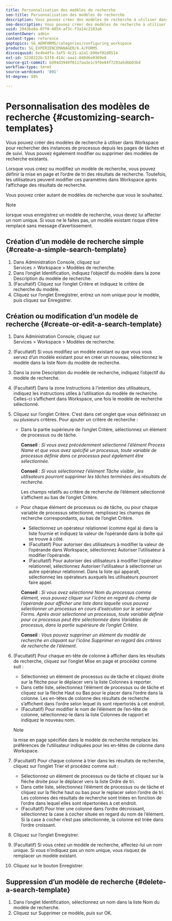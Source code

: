```yaml
---
title: Personnalisation des modèles de recherche
seo-title: Personnalisation des modèles de recherche
description: Vous pouvez créer des modèles de recherche à utiliser dans Workspace pour rechercher des instances de processus depuis les pages de tâches et de suivi. Vous pouvez également modifier ou supprimer des modèles de recherche existants.
seo-description: Vous pouvez créer des modèles de recherche à utiliser dans Workspace pour rechercher des instances de processus depuis les pages de tâches et de suivi. Vous pouvez également modifier ou supprimer des modèles de recherche existants.
uuid: 2043ba8a-07f0-4054-af3c-f3a14c2183ab
contentOwner: admin
content-type: reference
geptopics: SG_AEMFORMS/categories/configuring_workspace
products: SG_EXPERIENCEMANAGER/6.4/FORMS
discoiquuid: 6e4b4dfa-3af5-4c21-a2a1-b90ef02d8514
exl-id: 5230222b-53f8-414c-aaa1-848d6e9369e8
source-git-commit: bd94d3949f0117aa3e1c9f0e84f7293a5d6b03b4
workflow-type: tm+mt
source-wordcount: '891'
ht-degree: 88%

---
```


# Personnalisation des modèles de recherche {#customizing-search-templates}

Vous pouvez créer des modèles de recherche à utiliser dans Workspace pour rechercher des instances de processus depuis les pages de tâches et de suivi. Vous pouvez également modifier ou supprimer des modèles de recherche existants.

Lorsque vous créez ou modifiez un modèle de recherche, vous pouvez définir la mise en page et l’ordre de tri des résultats de recherche. Toutefois, les utilisateurs peuvent modifier ces paramètres dans Workspace après l’affichage des résultats de recherche.

Vous pouvez créer autant de modèles de recherche que vous le souhaitez.

>[!NOTE]
>
>lorsque vous enregistrez un modèle de recherche, vous devez lui affecter un nom unique. Si vous ne le faites pas, un modèle existant risque d’être remplacé sans message d’avertissement.

## Création d’un modèle de recherche simple {#create-a-simple-search-template}

1. Dans Administration Console, cliquez sur Services > Workspace > Modèles de recherche.
1. Dans l’onglet Identification, indiquez l’objectif du modèle dans la zone Description du modèle de recherche.
1. (Facultatif) Cliquez sur l’onglet Critère et indiquez le critère de recherche du modèle.
1. Cliquez sur l’onglet Enregistrer, entrez un nom unique pour le modèle, puis cliquez sur Enregistrer.

## Création ou modification d’un modèle de recherche  {#create-or-edit-a-search-template}

1. Dans Administration Console, cliquez sur Services > Workspace > Modèles de recherche.
1. (Facultatif) Si vous modifiez un modèle existant ou que vous vous servez d’un modèle existant pour en créer un nouveau, sélectionnez le modèle dans la liste Nom du modèle de recherche.
1. Dans la zone Description du modèle de recherche, indiquez l’objectif du modèle de recherche.
1. (Facultatif) Dans la zone Instructions à l’intention des utilisateurs, indiquez les instructions utiles à l’utilisation du modèle de recherche. Celles-ci s’affichent dans Workspace, une fois le modèle de recherche sélectionné.
1. Cliquez sur l’onglet Critère. C’est dans cet onglet que vous définissez un ou plusieurs critères. Pour ajouter un critère de recherche :

   * Dans la partie supérieure de l’onglet Critère, sélectionnez un élément de processus ou de tâche.

      **Conseil** :  *Si vous avez précédemment sélectionné l’élément Process Name et que vous avez spécifié un processus, toute variable de processus définie dans ce processus peut également être sélectionnée.*

      **Conseil** :  *Si vous sélectionnez l’élément Tâche visible , les utilisateurs pourront supprimer les tâches terminées des résultats de recherche.*

      Les champs relatifs au critère de recherche de l’élément sélectionné s’affichent au bas de l’onglet Critère.

   * Pour chaque élément de processus ou de tâche, ou pour chaque variable de processus sélectionné, remplissez les champs de recherche correspondants, au bas de l’onglet Critère.

      * Sélectionnez un opérateur relationnel (comme égal à) dans la liste fournie et indiquez la valeur de l’opérande dans la boîte qui se trouve à côté.
      * (Facultatif) Pour autoriser des utilisateurs à modifier la valeur de l’opérande dans Workspace, sélectionnez Autoriser l’utilisateur à modifier l’opérande.
      * (Facultatif) Pour autoriser des utilisateurs à modifier l’opérateur relationnel, sélectionnez Autoriser l’utilisateur à sélectionner un autre opérateur relationnel. Dans la liste qui apparaît, sélectionnez les opérateurs auxquels les utilisateurs pourront faire appel.

      **Conseil** :  *Si vous avez sélectionné Nom du processus comme élément, vous pouvez cliquer sur l’icône en regard du champ de l’opérande pour afficher une liste dans laquelle vous pouvez sélectionner un processus en cours d’exécution sur le serveur Forms. Après avoir sélectionné un processus, toute variable définie pour ce processus peut être sélectionnée dans Variables de processus, dans la partie supérieure de l’onglet Critère.*

      **Conseil** :  *Vous pouvez supprimer un élément du modèle de recherche en cliquant sur l’icône Supprimer en regard des critères de recherche de l’élément.*


1. (Facultatif) Pour chaque en-tête de colonne à afficher dans les résultats de recherche, cliquez sur l’onglet Mise en page et procédez comme suit :

   * Sélectionnez un élément de processus ou de tâche et cliquez droite sur la flèche pour le déplacer vers la liste Colonnes à reporter.
   * Dans cette liste, sélectionnez l’élément de processus ou de tâche et cliquez sur la flèche Haut ou Bas pour le placer dans l’ordre dans la colonne. Les en-têtes de colonne des résultats de recherche s’affichent dans l’ordre selon lequel ils sont répertoriés à cet endroit.
   * (Facultatif) Pour modifier le nom de l’élément de l’en-tête de colonne, sélectionnez-le dans la liste Colonnes de rapport et indiquez le nouveau nom.

   >[!NOTE]
   >
   >la mise en page spécifiée dans le modèle de recherche remplace les préférences de l’utilisateur indiquées pour les en-têtes de colonne dans Workspace.

1. (Facultatif) Pour chaque colonne à trier dans les résultats de recherche, cliquez sur l’onglet Trier et procédez comme suit :

   * Sélectionnez un élément de processus ou de tâche et cliquez sur la flèche droite pour le déplacer vers la liste Ordre de tri.
   * Dans cette liste, sélectionnez l’élément de processus ou de tâche et cliquez sur la flèche haut ou bas pour le replacer selon l’ordre de tri. Les colonnes des résultats de recherche sont triées en fonction de l’ordre dans lequel elles sont répertoriées à cet endroit.
   * (Facultatif) Pour trier une colonne dans l’ordre décroissant, sélectionnez la case à cocher située en regard du nom de l’élément. Si la case à cocher n’est pas sélectionnée, la colonne est triée dans l’ordre croissant.

1. Cliquez sur l’onglet Enregistrer.
1. (Facultatif) Si vous créez un modèle de recherche, affectez-lui un nom unique. Si vous n’indiquez pas un nom unique, vous risquez de remplacer un modèle existant.
1. Cliquez sur le bouton Enregistrer.

## Suppression d’un modèle de recherche  {#delete-a-search-template}

1. Dans l’onglet Identification, sélectionnez un nom dans la liste Nom du modèle de recherche.
1. Cliquez sur Supprimer ce modèle, puis sur OK.
